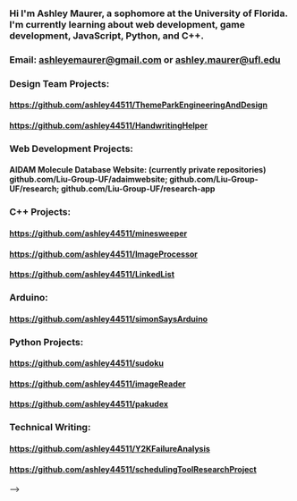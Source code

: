 ### Hi I'm Ashley Maurer, a sophomore at the University of Florida. I'm currently learning about web development, game development, JavaScript, Python, and C++.
### Email: ashleyemaurer@gmail.com or ashley.maurer@ufl.edu
### Design Team Projects:
#### https://github.com/ashley44511/ThemeParkEngineeringAndDesign
#### https://github.com/ashley44511/HandwritingHelper
### Web Development Projects:
#### AIDAM Molecule Database Website: (currently private repositories) github.com/Liu-Group-UF/adaimwebsite; github.com/Liu-Group-UF/research; github.com/Liu-Group-UF/research-app
### C++ Projects:
#### https://github.com/ashley44511/minesweeper
#### https://github.com/ashley44511/ImageProcessor
#### https://github.com/ashley44511/LinkedList
### Arduino:
#### https://github.com/ashley44511/simonSaysArduino
### Python Projects:
#### https://github.com/ashley44511/sudoku
#### https://github.com/ashley44511/imageReader
#### https://github.com/ashley44511/pakudex
### Technical Writing:
#### https://github.com/ashley44511/Y2KFailureAnalysis
#### https://github.com/ashley44511/schedulingToolResearchProject
-->

